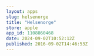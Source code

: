 ```yaml
---
layout: apps
slug: helsenorge
title: "Helsenorge"
store: apple
app_id: 1108860468
date: 2024-09-02T10:52:12Z
published: 2016-09-02T14:46:53Z
---
```

